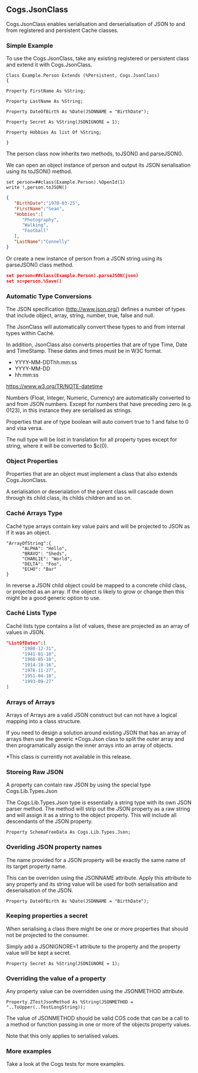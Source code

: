## Cogs.JsonClass

Cogs.JsonClass enables serialisation and derserialisation of JSON to and from registered and persistent Cache classes.

### Simple Example

To use the Cogs.JsonClass, take any existing registered or persistent class and extend it with Cogs.JsonClass.

```COS
Class Example.Person Extends (%Persistent, Cogs.JsonClass)
{

Property FirstName As %String;

Property LastName As %String;

Property DateOfBirth As %Date(JSONNAME = "BirthDate");

Property Secret As %String(JSONIGNORE = 1);

Property Hobbies As list Of %String;

}
```

The person class now inherits two methods, toJSON() and parseJSON().

We can open an object instance of person and output its JSON serialisation using its toJSON() method.

```COS
set person=##class(Example.Person).%OpenId(1)
write !,person.toJSON()
```

```JSON
{  
   "BirthDate":"1970-03-25",
   "FirstName":"Sean",
   "Hobbies":[  
      "Photography",
      "Walking",
      "Football"
   ],
   "LastName":"Connelly"
}
```

Or create a new instance of person from a JSON string using its parseJSON() class method.

```JSON
set person=##class(Example.Person).parseJSON(json)
set sc=person.%Save()
```

### Automatic Type Conversions

The JSON specification (http://www.json.org/) defines a number of types that include object, array, string, number, true, false and null.

The JsonClass will automatically convert these types to and from internal types within Caché.

In addition, JsonClass also converts properties that are of type Time, Date and TimeStamp. These dates and times must be in W3C format.

* YYYY-MM-DDThh:mm:ss
* YYYY-MM-DD
* hh:mm:ss

https://www.w3.org/TR/NOTE-datetime

Numbers (Float, Integer, Numeric, Currency) are automatically converted to and from JSON numbers. Except for numbers that have preceding zero (e.g. 0123), in this instance they are serialised as strings.

Properties that are of type boolean will auto convert true to 1 and false to 0 and visa versa.

The null type will be lost in translation for all property types except for string, where it will be converted to $c(0).

### Object Properties

Properties that are an object must implement a class that also extends Cogs.JsonClass.

A serialisation or deserialation of the parent class will cascade down through its child class, its childs children and so on.

### Caché Arrays Type

Caché type arrays contain key value pairs and will be projected to JSON as if it was an object.

```COS
"ArrayOfString":{  
      "ALPHA": "Hello",
      "BRAVO": "Sheds",
      "CHARLIE": "World",
      "DELTA": "Foo",
      "ECHO": "Bar"
}
```

In reverse a JSON child object could be mapped to a concrete child class, or projected as an array. If the object is likely to grow or change then this might be a good generic option to use.

### Caché Lists Type

Caché lists type contains a list of values, these are projected as an array of values in JSON.

```JSON
"ListOfDates":[  
      "1980-12-31",
      "1941-01-10",
      "1968-05-18",
      "1914-10-16",
      "1978-11-27",
      "1951-04-10",
      "1993-09-27"
]
```

### Arrays of Arrays

Arrays of Arrays are a valid JSON construct but can not have a logical mapping into a class structure.

If you need to design a solution around existing JSON that has an array of arrays then use the generic *Cogs.Json class to split the outer array and then programatically assign the inner arrays into an array of objects.

*This class is currently not available in this release.

### Storeing Raw JSON

A property can contain raw JSON by using the special type Cogs.Lib.Types.Json

The Cogs.Lib.Types.Json type is essentially a string type with its own JSON parser method. The method will strip out the JSON property as a raw string and will assign it as a string to the object property. This will include all descendants of the JSON property.

```COS
Property SchemaFreeData As Cogs.Lib.Types.Json;
```

### Overiding JSON property names

The name provided for a JSON property will be exactly the same name of its target property name.

This can be overriden using the JSONNAME attribute. Apply this attribute to any property and its string value will be used for both serialisation and deserialsation of the JSON.

```COS
Property DateOfBirth As %Date(JSONNAME = "BirthDate");
```

### Keeping properties a secret

When serialising a class there might be one or more properties that should not be projected to the consumer.

Simply add a JSONIGNORE=1 attribute to the property and the property value will be kept a secret.

```COS
Property Secret As %String(JSONIGNORE = 1);
```

### Overriding the value of a property

Any property value can be overridden using the JSONMETHOD attribute.

```COS
Property ZTestJsonMethod As %String(JSONMETHOD = "..ToUpper(..TestLongString));
```

The value of JSONMETHOD should be valid COS code that can be a call to a method or function passing in one or more of the objects property values.

Note that this only applies to serialised values.

### More examples

Take a look at the Cogs tests for more examples.

